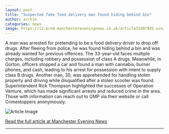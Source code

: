 ```yaml
---
layout: post
title: "Suspected fake food delivery man found hiding behind bin"
author: archie
categories: news
image: https://i2-prod.manchestereveningnews.co.uk/article32497845.ece/ALTERNATES/s1200/0_170925FakedeliveryJPG.jpg
---
```

A man was arrested for pretending to be a food delivery driver to drop off drugs. After fleeing from police, he was found hiding behind a bin and was already wanted for previous offences. The 33-year-old faces multiple charges, including robbery and possession of class A drugs. Meanwhile, in Gorton, officers stopped a car and found a man with cannabis, burner phones, and cash, leading to his arrest for possession with intent to supply class B drugs. Another man, 30, was apprehended for handling stolen property and driving while disqualified after a stolen scooter was found. Superintendent Rick Thompson highlighted the successes of Operation Venture, which has made significant arrests and reduced crime in the area. Those with information can reach out to GMP via their website or call Crimestoppers anonymously.

![Article Image](https://i2-prod.manchestereveningnews.co.uk/article32497845.ece/ALTERNATES/s1200/0_170925FakedeliveryJPG.jpg)

[Read the full article at Manchester Evening News](https://www.manchestereveningnews.co.uk/news/greater-manchester-news/suspected-fake-food-delivery-man-32497477)

---
